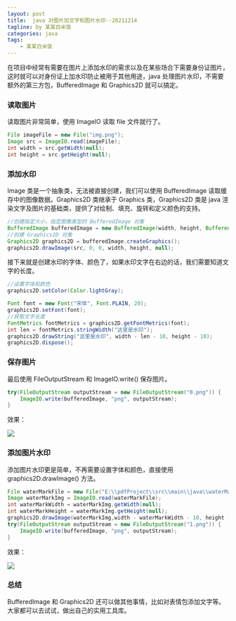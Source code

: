 ```yaml
---
layout: post
title:  java 对图片加文字和图片水印--20211214
tagline: by 某某白米饭
categories: java
tags: 
    - 某某白米饭
---
```


在项目中经常有需要在图片上添加水印的需求以及在某些场合下需要身份证图片，这时就可以对身份证上加水印防止被用于其他用途，java 处理图片水印，不需要额外的第三方包，BufferedImage 和 Graphics2D 就可以搞定。

<!--more-->

### 读取图片

读取图片非常简单，使用 ImageIO 读取 file 文件就行了。

```java
File imageFile = new File("img.png");
Image src = ImageIO.read(imageFile);
int width = src.getWidth(null);
int height = src.getHeight(null);
```

### 添加水印

Image 类是一个抽象类，无法被直接创建，我们可以使用 BufferedImage 读取缓存中的图像数据。Graphics2D 类继承于 Graphics 类，Graphics2D 类是 java 渲染文字及图片的基础类，提供了对绘制、填充、旋转和定义颜色的支持。

```java
//创建指定大小，指定图像类型的 BufferedImage 对象
BufferedImage bufferedImage = new BufferedImage(width, height, BufferedImage.TYPE_INT_RGB);
//创建 Graphics2D 对象
Graphics2D graphics2D = bufferedImage.createGraphics();
graphics2D.drawImage(src, 0, 0, width, height, null);
```

接下来就是创建水印的字体、颜色了，如果水印文字在右边的话，我们需要知道文字的长度。

```java
//设置字体和颜色
graphics2D.setColor(Color.lightGray);

Font font = new Font("宋体", Font.PLAIN, 20);
graphics2D.setFont(font);
//获取文字长度
FontMetrics fontMetrics = graphics2D.getFontMetrics(font);
int len = fontMetrics.stringWidth("这里是水印");
graphics2D.drawString("这里是水印", width - len - 10, height - 10);
graphics2D.dispose();
```

### 保存图片

最后使用 FileOutputStream 和 ImageIO.write() 保存图片。

```java
try(FileOutputStream outputStream = new FileOutputStream("0.png")) {
    ImageIO.write(bufferedImage, "png", outputStream);
}
```

效果：

![](https://files.mdnice.com/user/15960/172d7fe7-ec71-4438-bc63-7096334d611f.png)

### 添加图片水印

添加图片水印更是简单，不再需要设置字体和颜色，直接使用 graphics2D.drawImage() 方法。

```java
File waterMarkFile = new File("E:\\pdfProject\\src\\main\\java\\waterMark.png");
Image waterMarkImg = ImageIO.read(waterMarkFile);
int waterMarkWidth = waterMarkImg.getWidth(null);
int waterMarkHeight = waterMarkImg.getHeight(null);
graphics2D.drawImage(waterMarkImg,width - waterMarkWidth - 10, height - waterMarkHeight - 10,waterMarkWidth, waterMarkHeight, null);
try(FileOutputStream outputStream = new FileOutputStream("1.png")) {
    ImageIO.write(bufferedImage, "png", outputStream);
}
```

效果：

![](https://files.mdnice.com/user/15960/0ae2066e-1aeb-4604-9dea-bc7a51156115.png)

### 总结

BufferedImage 和 Graphics2D 还可以做其他事情，比如对表情包添加文字等。大家都可以去试试，做出自己的实用工具库。
